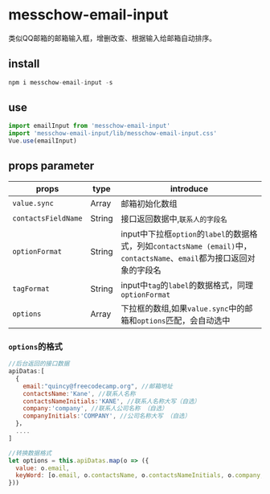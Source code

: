 # messchow-email-input

类似QQ邮箱的邮箱输入框，增删改查、根据输入给邮箱自动排序。

## install

```js
npm i messchow-email-input -s
```

## use

```js
import emailInput from 'messchow-email-input'
import 'messchow-email-input/lib/messchow-email-input.css'
Vue.use(emailInput)
```
## props parameter

| props | type | introduce |
|----------------|----------------|----------------|
|`value.sync`|Array|邮箱初始化数组|
|`contactsFieldName`|String|接口返回数据中,`联系人的字段名`|
|`optionFormat`|String|input中下拉框`option`的`label`的数据格式，列如`contactsName (email)`中，`contactsName`、`email`都为接口返回对象的字段名|
|`tagFormat`|String|input中`tag`的`label`的数据格式，同理`optionFormat`|
|`options`|Array|下拉框的数组,如果`value.sync`中的邮箱和`options`匹配，会自动选中|

### `options`的格式
```js
//后台返回的接口数据
apiDatas:[
  {
    email:"quincy@freecodecamp.org", //邮箱地址
    contactsName:'Kane', //联系人名称
    contactsNameInitials:'KANE', //联系人名称大写（自选）
    company:'company', //联系人公司名称 （自选）
    companyInitials:'COMPANY', //公司名称大写 （自选）
  }，
  ....
]

//转换数据格式
let options = this.apiDatas.map(o => ({
  value: o.email,
  keyWord: [o.email, o.contactsName, o.contactsNameInitials, o.company, o.companyInitials] //关键字搜索，input 输入会根据 keyWord 字段去排序
}))

```

